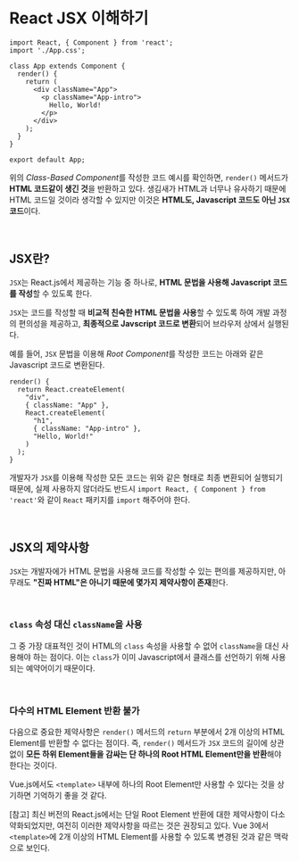 # React JSX 이해하기

```
import React, { Component } from 'react';
import './App.css';

class App extends Component {
  render() {
    return (
      <div className="App">
        <p className="App-intro">
          Hello, World!
        </p>
      </div>
    );
  }
}

export default App;
```

위의 *Class-Based Component*를 작성한 코드 예시를 확인하면, `render()` 메서드가 **HTML 코드같이 생긴 것**을 반환하고 있다. 생김새가 HTML과 너무나 유사하기 때문에 HTML 코드일 것이라 생각할 수 있지만 이것은 **HTML도, Javascript 코드도 아닌 `JSX` 코드**이다.

<br>

## JSX란?

`JSX`는 React.js에서 제공하는 기능 중 하나로, **HTML 문법을 사용해 Javascript 코드를 작성**할 수 있도록 한다. 

`JSX`는 코드를 작성할 때 **비교적 친숙한 HTML 문법을 사용**할 수 있도록 하여 개발 과정의 편의성을 제공하고, **최종적으로 Javscript 코드로 변환**되어 브라우저 상에서 실행된다.

예를 들어, `JSX` 문법을 이용해 *Root Component*를 작성한 코드는 아래와 같은 Javascript 코드로 변환된다.

```
render() {
  return React.createElement(
    "div", 
    { className: "App" }, 
    React.createElement(
      "h1",
      { className: "App-intro" },
      "Hello, World!"
    )
  );
}
```

개발자가 `JSX`를 이용해 작성한 모든 코드는 위와 같은 형태로 최종 변환되어 실행되기 때문에, 실제 사용하지 않더라도 반드시 `import React, { Component } from 'react'`와 같이 `React` 패키지를 `import` 해주어야 한다.

<br>

## JSX의 제약사항

`JSX`는 개발자에가 HTML 문법을 사용해 코드를 작성할 수 있는 편의를 제공하지만, 아무래도 **"진짜 HTML"은 아니기 때문에 몇가지 제약사항이 존재**한다. 

<br>

### `class` 속성 대신 `className`을 사용

그 중 가장 대표적인 것이 HTML의 `class` 속성을 사용할 수 없어 `className`을 대신 사용해야 하는 점이다.  이는 `class`가 이미 Javascript에서 클래스를 선언하기 위해 사용되는 예약어이기 때문이다.


<br>

### 다수의 HTML Element 반환 불가

다음으로 중요한 제약사항은 `render()` 메서드의 `return` 부분에서 2개 이상의 HTML Element를 반환할 수 없다는 점이다. 즉, `render()` 메서드가 `JSX` 코드의 길이에 상관없이 **모든 하위 Element들을 감싸는 단 하나의 Root HTML Element만을 반환**해야 한다는 것이다.

Vue.js에서도 `<template>` 내부에 하나의 Root Element만 사용할 수 있다는 것을 상기하면 기억하기 좋을 것 같다.

[참고] 최신 버전의 React.js에서는 단일 Root Element 반환에 대한 제약사항이 다소 약화되었지만, 여전히 이러한 제약사항을 따르는 것은 권장되고 있다. Vue 3에서 `<template>`에 2개 이상의 HTML Element를 사용할 수 있도록 변경된 것과 같은 맥락으로 보인다.
